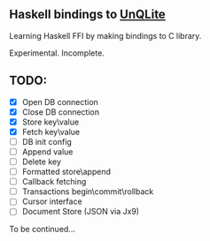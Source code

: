 ## Haskell bindings to [UnQLite](https://unqlite.org/)

  Learning Haskell FFI by making bindings to C library.
  
  Experimental. Incomplete.

## TODO:
* [x] Open DB connection
* [x] Close DB connection
* [x] Store key\value
* [x] Fetch key\value
* [ ] DB init config
* [ ] Append value
* [ ] Delete key
* [ ] Formatted store\append
* [ ] Callback fetching
* [ ] Transactions begin\commit\rollback
* [ ] Cursor interface
* [ ] Document Store (JSON via Jx9)

To be continued...
